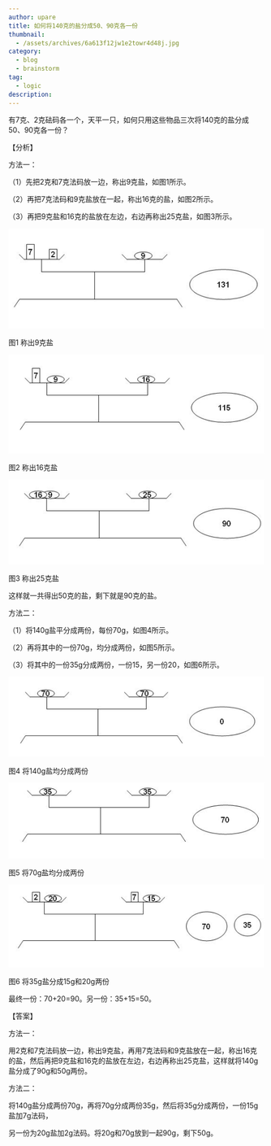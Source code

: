 ```yaml
---
author: upare
title: 如何将140克的盐分成50、90克各一份
thumbnail:
  - /assets/archives/6a613f12jw1e2towr4d48j.jpg
category:
  - blog
  - brainstorm
tag:
  - logic
description: 
---
```

有7克、2克砝码各一个，天平一只，如何只用这些物品三次将140克的盐分成50、90克各一份？

【分析】

方法一：

（1）先把2克和7克法码放一边，称出9克盐，如图1所示。

（2）再把7克法码和9克盐放在一起，称出16克的盐，如图2所示。

（3）再把9克盐和16克的盐放在左边，右边再称出25克盐，如图3所示。

![](/assets/archives/6a613f12jw1e2towr4d48j.jpg)

图1 称出9克盐

![](/assets/archives/6a613f12jw1e2towrlisvj.jpg)

图2 称出16克盐

![](/assets/archives/6a613f12jw1e2tows5gdij.jpg)

图3 称出25克盐

这样就一共得出50克的盐，剩下就是90克的盐。

方法二：

（1）将140g盐平分成两份，每份70g，如图4所示。

（2）再将其中的一份70g，均分成两份，如图5所示。

（3）将其中的一份35g分成两份，一份15，另一份20，如图6所示。

![](/assets/archives/6a613f12jw1e2towskx3pj.jpg)

图4 将140g盐均分成两份

![](/assets/archives/6a613f12jw1e2towt17trj.jpg)

图5 将70g盐均分成两份

![](/assets/archives/6a613f12jw1e2towtjja5j.jpg)

图6 将35g盐分成15g和20g两份

最终一份：70+20=90。另一份：35+15=50。

【答案】

方法一：

用2克和7克法码放一边，称出9克盐，再用7克法码和9克盐放在一起，称出16克的盐，然后再把9克盐和16克的盐放在左边，右边再称出25克盐，这样就将140g盐分成了90g和50g两份。

方法二：

将140g盐分成两份70g，再将70g分成两份35g，然后将35g分成两份，一份15g盐加7g法码，

另一份为20g盐加2g法码。将20g和70g放到一起90g，剩下50g。